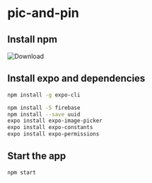 # pic-and-pin

## Install npm 
![Download](https://www.npmjs.com/get-npm)

## Install expo and dependencies
```bash 
npm install -g expo-cli
```

```bash
npm install -S firebase
npm install --save uuid
expo install expo-image-picker
expo install expo-constants
expo install expo-permissions
```

## Start the app 

```bash
npm start 
```

